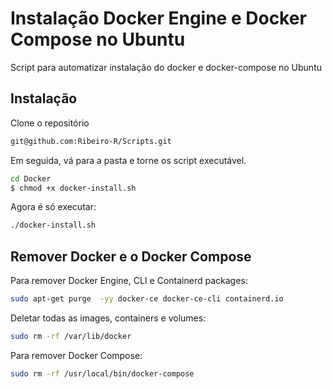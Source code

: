 # Instalação Docker Engine e Docker Compose no Ubuntu

Script para automatizar instalação do docker e docker-compose no Ubuntu

## Instalação

Clone o repositório

~~~bash
git@github.com:Ribeiro-R/Scripts.git
~~~

Em seguida, vá para a pasta e torne os script executável.

~~~bash
cd Docker
$ chmod +x docker-install.sh
~~~

Agora é só executar:

~~~bash
./docker-install.sh
~~~

## Remover Docker e o Docker Compose

Para remover Docker Engine, CLI e Containerd packages:

~~~bash
sudo apt-get purge  -yy docker-ce docker-ce-cli containerd.io
~~~

Deletar todas as images, containers e volumes:

~~~bash
sudo rm -rf /var/lib/docker
~~~

Para remover Docker Compose:

~~~bash
sudo rm -rf /usr/local/bin/docker-compose
~~~

